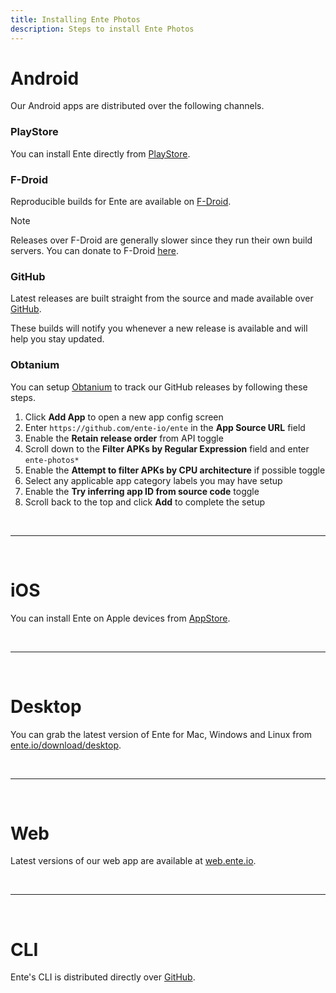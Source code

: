 ```yaml
---
title: Installing Ente Photos
description: Steps to install Ente Photos
---
```


# Android

Our Android apps are distributed over the following channels.

### PlayStore

You can install Ente directly from
[PlayStore](https://play.google.com/store/apps/details?id=io.ente.photos).

### F-Droid

Reproducible builds for Ente are available on
[F-Droid](https://f-droid.org/packages/io.ente.photos.fdroid/).


> [!NOTE]
>
> Releases over F-Droid are generally slower since they run their own build
> servers. You can donate to F-Droid [here](https://f-droid.org/en/donate).

### GitHub

Latest releases are built straight from the source and made available over
[GitHub](https://github.com/ente-io/ente/releases?q=tag%253Aphotos-v0).

These builds will notify you whenever a new release is available and will help
you stay updated.

### Obtanium

You can setup [Obtanium](https://github.com/ImranR98/Obtainium) to track our
GitHub releases by following these steps.

1. Click **Add App** to open a new app config screen
2. Enter `https://github.com/ente-io/ente` in the **App Source URL** field
3. Enable the **Retain release order** from API toggle
4. Scroll down to the **Filter APKs by Regular Expression** field and enter `ente-photos*`
5. Enable the **Attempt to filter APKs by CPU architecture** if possible toggle
6. Select any applicable app category labels you may have setup
7. Enable the **Try inferring app ID from source code** toggle
8. Scroll back to the top and click **Add** to complete the setup


<br/>

---

<br/>

# iOS

You can install Ente on Apple devices from
[AppStore](https://apps.apple.com/app/id1542026904).

<br/>

---

<br/>

# Desktop

You can grab the latest version of Ente for Mac, Windows and Linux from
[ente.io/download/desktop](https://ente.io/download/desktop).

<br/>

---

<br/>

# Web

Latest versions of our web app are available at [web.ente.io](https://web.ente.io).

<br/>

---

<br/>

# CLI

Ente's CLI is distributed directly over
[GitHub](https://github.com/ente-io/ente/releases?q=tag%3Acli-v0).
